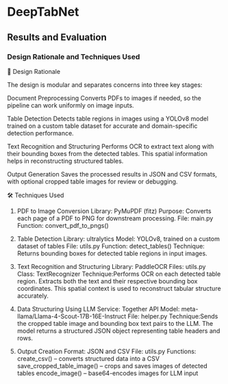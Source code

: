 # DeepTabNet
## Results and Evaluation
### Design Rationale and Techniques Used
🎯 Design Rationale

The design is modular and separates concerns into three key stages:

Document Preprocessing
Converts PDFs to images if needed, so the pipeline can work uniformly on image inputs.

Table Detection
Detects table regions in images using a YOLOv8 model trained on a custom table dataset for accurate and domain-specific detection performance.

Text Recognition and Structuring
Performs OCR to extract text along with their bounding boxes from the detected tables. This spatial information helps in reconstructing structured tables.

Output Generation
Saves the processed results in JSON and CSV formats, with optional cropped table images for review or debugging.

🛠 Techniques Used
1. PDF to Image Conversion
Library: PyMuPDF (fitz)
Purpose: Converts each page of a PDF to PNG for downstream processing.
File: main.py
Function: convert_pdf_to_pngs()

2. Table Detection
Library: ultralytics
Model: YOLOv8, trained on a custom dataset of tables
File: utils.py
Function: detect_tables()
Technique: Returns bounding boxes for detected table regions in input images.

3. Text Recognition and Structuring
Library: PaddleOCR
Files: utils.py
Class: TextRecognizer
Technique:Performs OCR on each detected table region.
Extracts both the text and their respective bounding box coordinates.
This spatial context is used to reconstruct tabular structure accurately.

4. Data Structuring Using LLM
Service: Together API
Model: meta-llama/Llama-4-Scout-17B-16E-Instruct
File: helper.py
Technique:Sends the cropped table image and bounding box text pairs to the LLM.
The model returns a structured JSON object representing table headers and rows.

5. Output Creation
Format: JSON and CSV
File: utils.py
Functions:
create_csv() – converts structured data into a CSV
save_cropped_table_image() – crops and saves images of detected tables
encode_image() – base64-encodes images for LLM input


